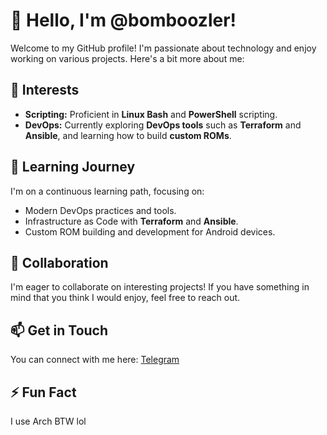 # 👋 Hello, I'm @bomboozler!

Welcome to my GitHub profile! I'm passionate about technology and enjoy working on various projects. Here's a bit more about me:

## 🌟 Interests
- **Scripting:** Proficient in **Linux Bash** and **PowerShell** scripting.
- **DevOps:** Currently exploring **DevOps tools** such as **Terraform** and **Ansible**, and learning how to build **custom ROMs**.

## 🌱 Learning Journey
I'm on a continuous learning path, focusing on:
- Modern DevOps practices and tools.
- Infrastructure as Code with **Terraform** and **Ansible**.
- Custom ROM building and development for Android devices.

## 🤝 Collaboration
I'm eager to collaborate on interesting projects! If you have something in mind that you think I would enjoy, feel free to reach out.

## 📫 Get in Touch
You can connect with me here: [Telegram](https://t.me/bomboozler)

## ⚡ Fun Fact
I use Arch BTW lol 

<!---
bomboozler/bomboozler is a ✨ special ✨ repository because its `README.md` (this file) appears on your GitHub profile.
You can click the Preview link to take a look at your changes.
--->

